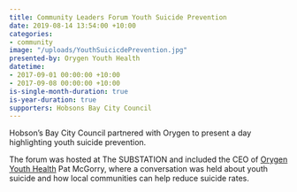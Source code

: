 ```yaml
---
title: Community Leaders Forum Youth Suicide Prevention
date: 2019-08-14 13:54:00 +10:00
categories:
- community
image: "/uploads/YouthSuicicdePrevention.jpg"
presented-by: Orygen Youth Health
datetime:
- 2017-09-01 00:00:00 +10:00
- 2017-09-08 00:00:00 +10:00
is-single-month-duration: true
is-year-duration: true
supporters: Hobsons Bay City Council
---
```


Hobson’s Bay City Council partnered with Orygen to present a day highlighting youth suicide prevention.

The forum was hosted at The SUBSTATION and included the CEO of [Orygen Youth Health](https://www.orygen.org.au/About/News-And-Events/2017/Community-leader-forum) Pat McGorry, where a conversation was held about youth suicide and how local communities can help reduce suicide rates.
